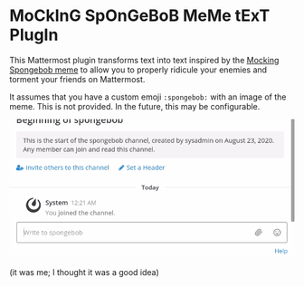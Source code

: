 # MoCkInG SpOnGeBoB MeMe tExT PlugIn

This Mattermost plugin transforms text into text inspired by the [Mocking Spongebob meme](https://knowyourmeme.com/memes/mocking-spongebob) to allow you to properly ridicule your enemies and torment your friends on Mattermost.

It assumes that you have a custom emoji `:spongebob:` with an image of the meme. This is not provided. In the future, this may be configurable.

![a demo of the functionality showing that you can transform normal text into mOcKinG TExT with a /spongebob command and by surrounding text in :spongebob: custom emoji](spongebob-demo.gif)



(it was me; I thought it was a good idea)
